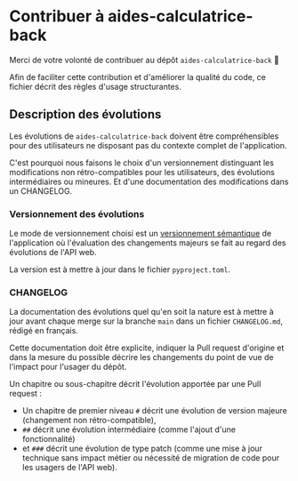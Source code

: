 # Contribuer à aides-calculatrice-back

Merci de votre volonté de contribuer au dépôt `aides-calculatrice-back` 🙂

Afin de faciliter cette contribution et d'améliorer la qualité du code, ce fichier décrit des règles d'usage structurantes.

## Description des évolutions

Les évolutions de `aides-calculatrice-back` doivent être compréhensibles pour des utilisateurs ne disposant pas du contexte complet de l'application. 

C'est pourquoi nous faisons le choix d'un versionnement distinguant les modifications non rétro-compatibles pour les utilisateurs, des évolutions intermédiaires ou mineures. Et d'une documentation des modifications dans un CHANGELOG.

### Versionnement des évolutions

Le mode de versionnement choisi est un [versionnement sémantique](https://semver.org/lang/fr/) de l'application où l'évaluation des changements majeurs se fait au regard des évolutions de l'API web.

La version est à mettre à jour dans le fichier `pyproject.toml`.

### CHANGELOG

La documentation des évolutions quel qu'en soit la nature est à mettre à jour avant chaque merge sur la branche `main` dans un fichier `CHANGELOG.md`, rédigé en français. 

Cette documentation doit être explicite, indiquer la Pull request d'origine et dans la mesure du possible décrire les changements du point de vue de l'impact pour l'usager du dépôt.

Un chapitre ou sous-chapitre décrit l'évolution apportée par une Pull request : 
* Un chapitre de premier niveau `#` décrit une évolution de version majeure (changement non rétro-compatible), 
* `##` décrit une évolution intermédiaire (comme l'ajout d'une fonctionnalité) 
* et `###` décrit une évolution de type patch (comme une mise à jour technique sans impact métier ou nécessité de migration de code pour les usagers de l'API web).
